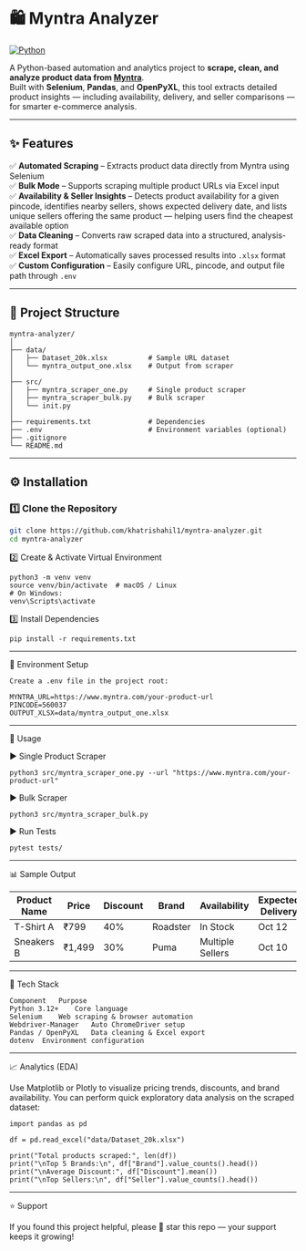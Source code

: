 
# 🛍️ Myntra Analyzer

[![Python](https://img.shields.io/badge/Python-3.12+-blue.svg)](https://www.python.org/)

A Python-based automation and analytics project to **scrape, clean, and analyze product data from [Myntra](https://www.myntra.com)**.  
Built with **Selenium**, **Pandas**, and **OpenPyXL**, this tool extracts detailed product insights — including availability, delivery, and seller comparisons — for smarter e-commerce analysis.

---

## ✨ Features

✅ **Automated Scraping** – Extracts product data directly from Myntra using Selenium  
✅ **Bulk Mode** – Supports scraping multiple product URLs via Excel input  
✅ **Availability & Seller Insights** – Detects product availability for a given pincode, identifies nearby sellers, shows expected delivery date, and lists unique sellers offering the same product — helping users find the cheapest available option  
✅ **Data Cleaning** – Converts raw scraped data into a structured, analysis-ready format  
✅ **Excel Export** – Automatically saves processed results into `.xlsx` format  
✅ **Custom Configuration** – Easily configure URL, pincode, and output file path through `.env`

---

## 🧠 Project Structure
```
myntra-analyzer/
│
├── data/
│   ├── Dataset_20k.xlsx          # Sample URL dataset
│   └── myntra_output_one.xlsx    # Output from scraper
│
├── src/
│   ├── myntra_scraper_one.py     # Single product scraper
│   ├── myntra_scraper_bulk.py    # Bulk scraper
│   └── init.py
│
├── requirements.txt              # Dependencies
├── .env                          # Environment variables (optional)
├── .gitignore
└── README.md
```
---

## ⚙️ Installation

### 1️⃣ Clone the Repository
```bash
git clone https://github.com/khatrishahil1/myntra-analyzer.git
cd myntra-analyzer
```
2️⃣ Create & Activate Virtual Environment
```
python3 -m venv venv
source venv/bin/activate  # macOS / Linux
# On Windows:
venv\Scripts\activate
```
3️⃣ Install Dependencies
```
pip install -r requirements.txt
```
---

🔧 Environment Setup
```
Create a .env file in the project root:
```
```
MYNTRA_URL=https://www.myntra.com/your-product-url
PINCODE=560037
OUTPUT_XLSX=data/myntra_output_one.xlsx
```
---

🚀 Usage

▶️ Single Product Scraper
```
python3 src/myntra_scraper_one.py --url "https://www.myntra.com/your-product-url"
```
▶️ Bulk Scraper
```
python3 src/myntra_scraper_bulk.py
```
▶️ Run Tests
```
pytest tests/
```

---
📊 Sample Output

| Product Name | Price  | Discount | Brand           | Availability | Expected Delivery | Seller             | Pincode |
|---------------|--------|-----------|------------------|---------------|-------------------|--------------------|----------|
| T-Shirt A     | ₹799   | 40%      | Roadster        | In Stock      | Oct 12            | SellerX            | 560037   |
| Sneakers B    | ₹1,499 | 30%      | Puma             | Multiple Sellers | Oct 10         | SellerY, SellerZ   | 560037   |
---
🧩 Tech Stack
```
Component	Purpose
Python 3.12+	Core language
Selenium	Web scraping & browser automation
Webdriver-Manager	Auto ChromeDriver setup
Pandas / OpenPyXL	Data cleaning & Excel export
dotenv	Environment configuration
```

---

📈 Analytics (EDA)

Use Matplotlib or Plotly to visualize pricing trends, discounts, and brand availability.
You can perform quick exploratory data analysis on the scraped dataset:

```
import pandas as pd

df = pd.read_excel("data/Dataset_20k.xlsx")

print("Total products scraped:", len(df))
print("\nTop 5 Brands:\n", df["Brand"].value_counts().head())
print("\nAverage Discount:", df["Discount"].mean())
print("\nTop Sellers:\n", df["Seller"].value_counts().head())
```
---
⭐ Support

If you found this project helpful, please 🌟 star this repo — your support keeps it growing!
